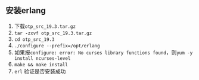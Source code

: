 ## 安装erlang
1. 下载``otp_src_19.3.tar.gz``
2. ``tar -zxvf otp_src_19.3.tar.gz``
3. ``cd otp_src_19.3``
4. ``./configure --prefix=/opt/erlang``
5. 如果报``configure: error: No curses library functions found``，则``yum -y install ncurses-level``
6. ``make && make install``
7. ``erl`` 验证是否安装成功
